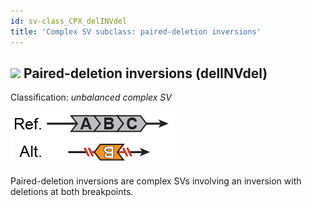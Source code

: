 ```yaml
---
id: sv-class_CPX_delINVdel
title: 'Complex SV subclass: paired-deletion inversions'  
---
```


## ![](https://placehold.it/15/71E38C/000000?text=+) Paired-deletion inversions (delINVdel)  

Classification: _unbalanced complex SV_

![Paired-deletion inversion (delINVdel)](gnomAD_browser.SV_schematics_delINVdel.png)  

Paired-deletion inversions are complex SVs involving an inversion with deletions at both breakpoints.
